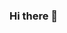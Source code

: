 ### Hi there 👋

<!--
**wil953742/wil953742** is a ✨ _special_ ✨ repository because its `README.md` (this file) appears on your GitHub profile.

Here are some ideas to get you started:

- 🌱 I'm Woongil Kim (Edward in English) 
- 🤔 I’m studying about JavaScript
- 😄 I wanna be a Good Programmer!


-->

